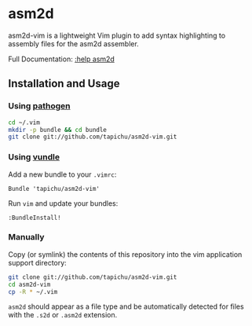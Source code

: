 # asm2d

asm2d-vim is a lightweight Vim plugin to add syntax highlighting to assembly
files for the asm2d assembler.

Full Documentation: [:help asm2d](http://vim-doc.heroku.com/view?https://raw.github.com/tapichu/asm2d-vim/master/doc/asm2d.txt)

## Installation and Usage

### Using [pathogen](https://github.com/tpope/vim-pathogen)

``` bash
cd ~/.vim
mkdir -p bundle && cd bundle
git clone git://github.com/tapichu/asm2d-vim.git
```

### Using [vundle](https://github.com/gmarik/vundle)

Add a new bundle to your `.vimrc`:

``` vim
Bundle 'tapichu/asm2d-vim'
```

Run `vim` and update your bundles:

``` vim
:BundleInstall!
```

### Manually

Copy (or symlink) the contents of this repository into the vim application
support directory:

``` bash
git clone git://github.com/tapichu/asm2d-vim.git
cd asm2d-vim
cp -R * ~/.vim
```

`asm2d` should appear as a file type and be automatically detected for files
with the `.s2d` or `.asm2d` extension.
